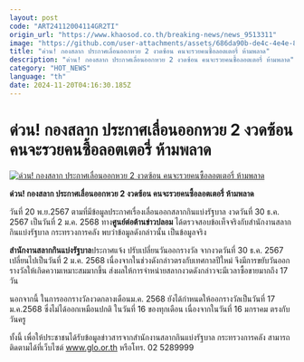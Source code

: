 ```yaml
---
layout: post
code: "ART24112004114GR2TI"
origin_url: "https://www.khaosod.co.th/breaking-news/news_9513311"
image: "https://github.com/user-attachments/assets/686da90b-de4c-4e4e-8402-de43902e988b"
title: "ด่วน! กองสลาก ประกาศเลื่อนออกหวย 2 งวดซ้อน คนจะรวยคนซื้อลอตเตอรี่ ห้ามพลาด"
description: "ด่วน! กองสลาก ประกาศเลื่อนออกหวย 2 งวดซ้อน คนจะรวยคนซื้อลอตเตอรี่ ห้ามพลาด"
category: "HOT_NEWS"
language: "th"
date: 2024-11-20T04:16:30.185Z
---
```


# ด่วน! กองสลาก ประกาศเลื่อนออกหวย 2 งวดซ้อน คนจะรวยคนซื้อลอตเตอรี่ ห้ามพลาด

[![ด่วน! กองสลาก ประกาศเลื่อนออกหวย 2 งวดซ้อน คนจะรวยคนซื้อลอตเตอรี่ ห้ามพลาด](https://www.khaosod.co.th/wpapp/uploads/2024/11/gslh.jpg "ด่วน! กองสลาก ประกาศเลื่อนออกหวย 2 งวดซ้อน คนจะรวยคนซื้อลอตเตอรี่ ห้ามพลาด")](https://www.khaosod.co.th/wpapp/uploads/2024/11/gslh.jpg)

**ด่วน! กองสลาก ประกาศเลื่อนออกหวย 2 งวดซ้อน คนจะรวยคนซื้อลอตเตอรี่ ห้ามพลาด**

วันที่ 20 พ.ย.2567 ตามที่มีข้อมูลประกาศเรื่องเลื่อนออกสลากกินแบ่งรัฐบาล งวดวันที่ 30 ธ.ค. 2567 เป็นวันที่ 2 ม.ค. 2568 ทาง**ศูนย์ต่อต้านข่าวปลอม** ได้ตรวจสอบข้อเท็จจริงกับสำนักงานสลากกินแบ่งรัฐบาล กระทรวงการคลัง พบว่าข้อมูลดังกล่าวนั้น เป็นข้อมูลจริง

**สำนักงานสลากกินแบ่งรัฐบาล**ประกาศแจ้ง ปรับเปลี่ยนวันออกรางวัล จากงวดวันที่ 30 ธ.ค. 2567 เปลี่ยนไปเป็นวันที่ 2 ม.ค. 2568 เนื่องจากในช่วงดังกล่าวตรงกับเทศกาลปีใหม่ จึงมีการขยับวันออกรางวัลให้เกิดความเหมาะสมมากขึ้น ส่งผลให้การจำหน่ายสลากงวดดังกล่าวจะมีเวลาซื้อขายมากถึง 17 วัน

นอกจากนี้ ในการออกรางวัลงวดกลางเดือนม.ค. 2568 ยังได้กำหนดให้ออกรางวัลเป็นวันที่ 17 ม.ค.2568 ซึ่งไม่ได้ออกเหมือนปกติ ในวันที่ 16 ของทุกเดือน เนื่องจากในวันที่ 16 มกราคม ตรงกับวันครู

ทั้งนี้ เพื่อให้ประชาชนได้รับข้อมูลข่าวสารจากสำนักงานสลากกินแบ่งรัฐบาล กระทรวงการคลัง สามารถติดตามได้ที่เว็บไซต์ www.glo.or.th หรือโทร. 02 5289999